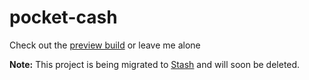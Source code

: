 # pocket-cash

Check out the [preview build](https://jibberjay.github.io/pocket-cash) or leave me alone

**Note:** This project is being migrated to [Stash](https://github.com/Jibberjay/stash) and will soon be deleted.
